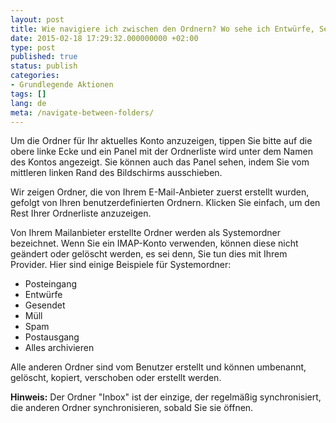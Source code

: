 ```yaml
---
layout: post
title: Wie navigiere ich zwischen den Ordnern? Wo sehe ich Entwürfe, Sent, Archive & Trash Ordner? Wie sieht man Ordner anders als Posteingang?
date: 2015-02-18 17:29:32.000000000 +02:00
type: post
published: true
status: publish
categories:
- Grundlegende Aktionen
tags: []
lang: de
meta: /navigate-between-folders/
---
```


Um die Ordner für Ihr aktuelles Konto anzuzeigen, tippen Sie bitte auf die obere linke Ecke und ein Panel mit der Ordnerliste wird unter dem Namen des Kontos angezeigt. Sie können auch das Panel sehen, indem Sie vom mittleren linken Rand des Bildschirms ausschieben.

Wir zeigen Ordner, die von Ihrem E-Mail-Anbieter zuerst erstellt wurden, gefolgt von Ihren benutzerdefinierten Ordnern. Klicken Sie einfach, um den Rest Ihrer Ordnerliste anzuzeigen.

Von Ihrem Mailanbieter erstellte Ordner werden als Systemordner bezeichnet. Wenn Sie ein IMAP-Konto verwenden, können diese nicht geändert oder gelöscht werden, es sei denn, Sie tun dies mit Ihrem Provider. Hier sind einige Beispiele für Systemordner:

* Posteingang
* Entwürfe
* Gesendet
* Müll
* Spam
* Postausgang
* Alles archivieren

Alle anderen Ordner sind vom Benutzer erstellt und können umbenannt, gelöscht, kopiert, verschoben oder erstellt werden.

**Hinweis:** Der Ordner "Inbox" ist der einzige, der regelmäßig synchronisiert, die anderen Ordner synchronisieren, sobald Sie sie öffnen.
